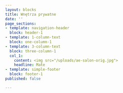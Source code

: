```yaml
---
layout: blocks
title: Wnętrza prywatne
date: ''
page_sections:
- template: navigation-header
  block: header-1
- template: 1-column-text
  block: one-column-1
- template: 3-column-text
  block: three-column-1
  col_1:
    content: <img src="/uploads/ae-salon-orig.jpg">
    headline: Małe
- template: simple-footer
  block: footer-1
published: false

---
```


